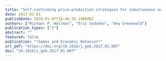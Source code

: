 ```yaml
---
title: "Self-confirming price-prediction strategies for simultaneous one-shot auctions"
date: 2017-01-01
publishDate: 2020-01-07T18:46:32.190698Z
authors: ["Michael P. Wellman", "Eric Sodomka", "Amy Greenwald"]
publication_types: ["2"]
abstract: ""
featured: false
publication: "*Games and Economic Behavior*"
url_pdf: "https://doi.org/10.1016/j.geb.2017.01.007"
doi: "10.1016/j.geb.2017.01.007"
---
```



